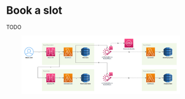 # Book a slot

TODO

<figure><img src="../../.gitbook/assets/Get-A-Room Solution 2.png" alt=""><figcaption></figcaption></figure>

